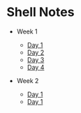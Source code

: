 # Shell Notes

- Week 1

  - [Day 1](./week1/day1.md)
  - [Day 2](./week1/day2.md)
  - [Day 3](./week1/day3.md)
  - [Day 4](./week1/day4.md)

- Week 2
  - [Day 1](./week2/day1.md)
  - [Day 1](./week2/day2.md)
